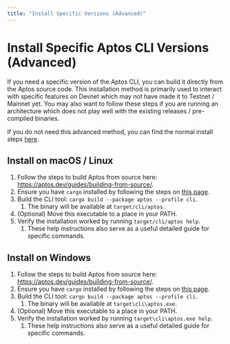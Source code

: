 ```yaml
---
title: "Install Specific Versions (Advanced)"
---
```


# Install Specific Aptos CLI Versions (Advanced)

If you need a specific version of the Aptos CLI, you can build it directly from the Aptos source code. This installation method is primarily used to interact with specific features on Devnet which may not have made it to Testnet / Mainnet yet. You may also want to follow these steps if you are running an architecture which does not play well with the existing releases / pre-compiled binaries.

If you do not need this advanced method, you can find the normal install steps [here](./install-cli.md).

## Install on macOS / Linux

1. Follow the steps to build Aptos from source here: https://aptos.dev/guides/building-from-source/.
2. Ensure you have `cargo` installed by following the steps on [this page](https://doc.rust-lang.org/cargo/getting-started/installation.html#install-rust-and-cargo).
3. Build the CLI tool: `cargo build --package aptos --profile cli`.
   1. The binary will be available at `target/cli/aptos`.
4. (Optional) Move this executable to a place in your PATH.
5. Verify the installation worked by running `target/cli/aptos help`.
   1. These help instructions also serve as a useful detailed guide for specific commands.

## Install on Windows

1. Follow the steps to build Aptos from source here: https://aptos.dev/guides/building-from-source/.
2. Ensure you have `cargo` installed by following the steps on [this page](https://doc.rust-lang.org/cargo/getting-started/installation.html#install-rust-and-cargo).
3. Build the CLI tool: `cargo build --package aptos --profile cli`.
   1. The binary will be available at `target\cli\aptos.exe`.
4. (Optional) Move this executable to a place in your PATH.
5. Verify the installation worked by running `target\cli\aptos.exe help`.
   1. These help instructions also serve as a useful detailed guide for specific commands.
